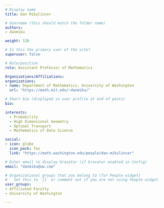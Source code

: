 ```yaml
---
# Display name
title: Dan Mikulincer

# Username (this should match the folder name)
authors:
- danmiku

weight: 120

# Is this the primary user of the site?
superuser: false

# Role/position
role: Assistant Professor of Mathematics

Organizations/Affiliations:
organizations:
- name: Department of Mathematics, University of Washington
  url: "https://math.mit.edu/~danmiku/"

# Short bio (displayed in user profile at end of posts)
bio:

interests:
  - Probability
  - High Dimensional Geometry
  - Optimal Transport
  - Mathematics of Data Science

social:
- icon: globe
  icon_pack: fas
  link: "https://math.washington.edu/people/dan-mikulincer"

# Enter email to display Gravatar (if Gravatar enabled in Config)
email: "danmiku@uw.com"

# Organizational groups that you belong to (for People widget)
#   Set this to `[]` or comment out if you are not using People widget.
user_groups:
- Affiliated Faculty
- University of Washington

---
```

